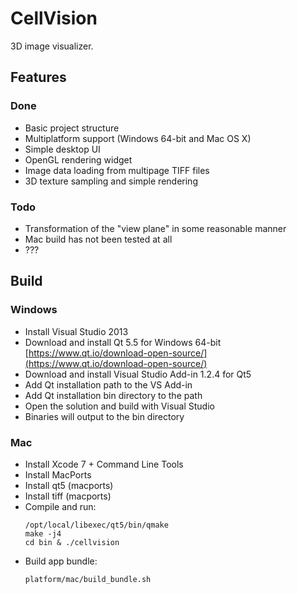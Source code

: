 # CellVision

3D image visualizer.

## Features

### Done

- Basic project structure
- Multiplatform support (Windows 64-bit and Mac OS X)
- Simple desktop UI
- OpenGL rendering widget
- Image data loading from multipage TIFF files
- 3D texture sampling and simple rendering

### Todo

- Transformation of the "view plane" in some reasonable manner
- Mac build has not been tested at all
- ???

## Build

### Windows

- Install Visual Studio 2013
- Download and install Qt 5.5 for Windows 64-bit [https://www.qt.io/download-open-source/](https://www.qt.io/download-open-source/)
- Download and install Visual Studio Add-in 1.2.4 for Qt5
- Add Qt installation path to the VS Add-in
- Add Qt installation bin directory to the path
- Open the solution and build with Visual Studio
- Binaries will output to the bin directory

### Mac

- Install Xcode 7 + Command Line Tools
- Install MacPorts
- Install qt5 (macports)
- Install tiff (macports)
- Compile and run:
    ```
	/opt/local/libexec/qt5/bin/qmake
	make -j4
	cd bin & ./cellvision
	```
- Build app bundle:
    ```
	platform/mac/build_bundle.sh
	```
